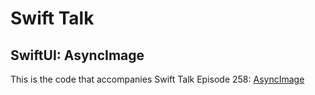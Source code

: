 # Swift Talk
## SwiftUI: AsyncImage

This is the code that accompanies Swift Talk Episode 258: [AsyncImage](https://talk.objc.io/episodes/S01E258-asyncimage)
